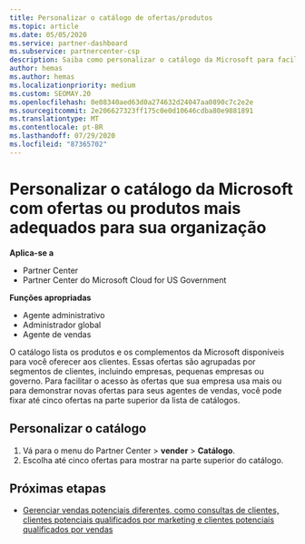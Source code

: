 ```yaml
---
title: Personalizar o catálogo de ofertas/produtos
ms.topic: article
ms.date: 05/05/2020
ms.service: partner-dashboard
ms.subservice: partnercenter-csp
description: Saiba como personalizar o catálogo da Microsoft para facilitar o acesso às ofertas de parceiros ou aos produtos que a sua organização utiliza mais.
author: hemas
ms.author: hemas
ms.localizationpriority: medium
ms.custom: SEOMAY.20
ms.openlocfilehash: 0e08340aed63d0a274632d24047aa0890c7c2e2e
ms.sourcegitcommit: 2e206627323ff175c0e0d10646cdba80e9881891
ms.translationtype: MT
ms.contentlocale: pt-BR
ms.lasthandoff: 07/29/2020
ms.locfileid: "87365702"
---
```

# <a name="customize-the-microsoft-catalog-with-offers-or-products-most-suited-to-your-organization"></a>Personalizar o catálogo da Microsoft com ofertas ou produtos mais adequados para sua organização

**Aplica-se a**

- Partner Center
- Partner Center do Microsoft Cloud for US Government

**Funções apropriadas**

- Agente administrativo
- Administrador global
- Agente de vendas

O catálogo lista os produtos e os complementos da Microsoft disponíveis para você oferecer aos clientes. Essas ofertas são agrupadas por segmentos de clientes, incluindo empresas, pequenas empresas ou governo. Para facilitar o acesso às ofertas que sua empresa usa mais ou para demonstrar novas ofertas para seus agentes de vendas, você pode fixar até cinco ofertas na parte superior da lista de catálogos.

## <a name="customize-the-catalog"></a>Personalizar o catálogo

1. Vá para o menu do Partner Center &gt; **vender** &gt; **Catálogo**.
2. Escolha até cinco ofertas para mostrar na parte superior do catálogo.
 
## <a name="next-steps"></a>Próximas etapas

- [Gerenciar vendas potenciais diferentes, como consultas de clientes, clientes potenciais qualificados por marketing e clientes potenciais qualificados por vendas](manage-leads.md) 
